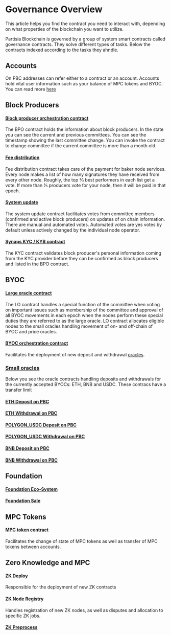 # Governance Overview

This article helps you find the contract you need to interact with, depending on what properties of the blockchain you want to utilize.

Partisia Blockchain is governed by a group of system smart contracts called governance contracts. They solve different types of tasks. Below the contracts indexed according to the tasks they ahndle.


## Accounts

On PBC addresses can refer either to a contract or an account. Accounts hold vital user information such as your balance of MPC tokens and BYOC. You can read more [here](create-an-account.md)

## Block Producers


#### [Block producer orchestration contract](https://browser.partisiablockchain.com/contracts/04203b77743ad0ca831df9430a6be515195733ad91)

The BPO contract holds the information about block producers. In the state you can see the current and previous committees. You can see the timestamp showing the last committee change. You can invoke the contract to change committee if the current committee is more than a month old.


#### [Fee distribution](https://browser.partisiablockchain.com/contracts/04fe17d1009372c8ed3ac5b790b32e349359c2c7e9)

Fee distribution contract takes care of the payment for baker node services. Every node makes a list of how many signatures they have received from every other node. Roughly, the top ⅔ best performers in each list get a vote. If more than ⅓ producers vote for your node, then it will be paid in that epoch.


#### [System update](https://browser.partisiablockchain.com/contracts/04c5f00d7c6d70c3d0919fd7f81c7b9bfe16063620)

The system update contract facilitates votes from committee members (confirmed and active block producers) on updates of on chain information. There are manual and automated votes. Automated votes are yes votes by default unless actively changed by the individual node operator. 

#### [Synaps KYC / KYB contract](https://browser.partisiablockchain.com/contracts/014aeb24bb43eb1d62c0cebf2a1318e63e35e53f96)

The KYC contract validates block producer's personal information coming from the KYC provider before they can be confirmed as block producers and listed in the BPO contract. 


## BYOC

#### [Large oracle contract](https://browser.partisiablockchain.com/contracts/04f1ab744630e57fb9cfcd42e6ccbf386977680014)

The LO contract handles a special function of the committee when voting on important issues such as membership of the committee and approval of all BYOC movements in each epoch when the nodes perform these special duties they are referred to as the large oracle. LO contract allocates eligible nodes to the small oracles handling movement of on- and off-chain of BYOC and price oracles.

#### [BYOC orchestration contract](https://browser.partisiablockchain.com/contracts/0458ff0a290e2fe847b23a364925799d1c53c8b36b)

Facilitates the deployment of new deposit and withdrawal [oracles](../node-operations/oracles-on-partisia-blockchain.md).

### [Small oracles](https://partisiablockchain.gitlab.io/documentation/node-operations/oracles-on-partisia-blockchain.html#what-is-a-small-oracle)

Below you see the oracle contracts handling deposits and withdrawals for the currently accepted BYOCs: ETH, BNB and USDC. These contracs have a transfer limit


#### [ETH Deposit on PBC](https://browser.partisiablockchain.com/contracts/045dbd4c13df987d7fb4450e54bcd94b34a80f2351)  

#### [ETH Withdrawal on PBC](https://browser.partisiablockchain.com/contracts/043b1822925da011657f9ab3d6ff02cf1e0bfe0146)

#### [POLYGON_USDC Deposit on PBC](https://browser.partisiablockchain.com/contracts/042f2f190765e27f175424783a1a272e2a983ef372)   

#### [POLYGON_USDC Withdrawal on PBC](https://browser.partisiablockchain.com/contracts/04adfe4aaacc824657e49a59bdc8f14df87aa8531a)

#### [BNB Deposit on PBC](https://browser.partisiablockchain.com/contracts/047e1c96cd53943d1e0712c48d022fb461140e6b9f)   

#### [BNB Withdrawal on PBC](https://browser.partisiablockchain.com/contracts/044bd689e5fe2995d679e946a2046f69f022be7c10)



## Foundation

#### [Foundation Eco-System](https://browser.partisiablockchain.com/contracts/01ad44bb0277a8df16408006c375a6fa015bb22c97)

#### [Foundation Sale](https://browser.partisiablockchain.com/contracts/012635f1c0a9bffd59853c6496e1c26ebda0e2b4da)



## MPC Tokens

#### [MPC token contract](https://browser.partisiablockchain.com/contracts/01a4082d9d560749ecd0ffa1dcaaaee2c2cb25d881)

Facilitates the change of state of MPC tokens as well as transfer of MPC tokens between accounts.


## Zero Knowledge and MPC

#### [ZK Deploy](https://browser.partisiablockchain.com/contracts/018bc1ccbb672b87710327713c97d43204905082cb)
Responsible for the deployment of new ZK contracts

#### [ZK Node Registry](https://browser.partisiablockchain.com/contracts/01a2020bb33ef9e0323c7a3210d5cb7fd492aa0d65)
Handles registration of new ZK nodes, as well as disputes and allocation to specific ZK jobs.

#### [ZK Preprocess](https://browser.partisiablockchain.com/contracts/01385fedf807390c3dedf42ba51208bc51292e2657)



